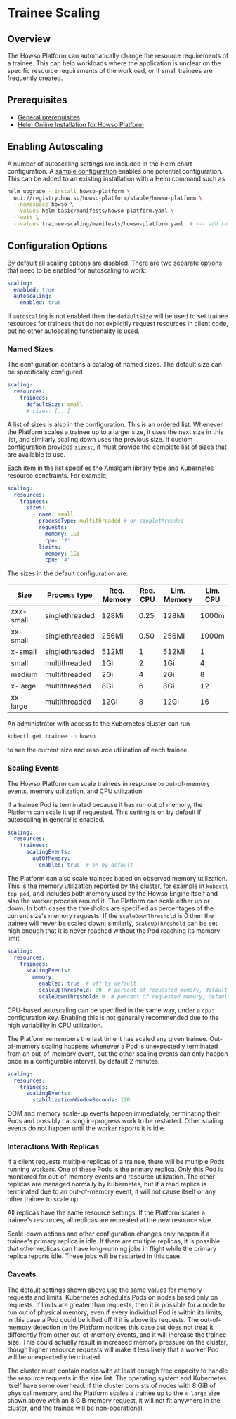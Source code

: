 # Trainee Scaling

## Overview

The Howso Platform can automatically change the resource requirements of a trainee.  This can help workloads where the application is unclear on the specific resource requirements of the workload, or if small trainees are frequently created.

## Prerequisites

- [General prerequisites](../prereqs/README.md)
- [Helm Online Installation for Howso Platform](../helm-basic/README.md)

## Enabling Autoscaling

A number of autoscaling settings are included in the Helm chart configuration.  A [sample configuration](manifests/howso-platform.yaml) enables one potential configuration.  This can be added to an existing installation with a Helm command such as

```sh
helm upgrade --install howso-platform \
  oci://registry.how.so/howso-platform/stable/howso-platform \
  --namespace howso \
  --values helm-basic/manifests/howso-platform.yaml \
  --wait \
  --values trainee-scaling/manifests/howso-platform.yaml  # <-- add to basic setup
```

## Configuration Options

By default all scaling options are disabled.  There are two separate options that need to be enabled for autoscaling to work:

```yaml
scaling:
  enabled: true
  autoscaling:
    enabled: true
```

If `autoscaling` is not enabled then the `defaultSize` will be used to set trainee resources for trainees that do not explicitly request resources in client code, but no other autoscaling functionality is used.

### Named Sizes

The configuration contains a catalog of named sizes.  The default size can be specifically configured

```yaml
scaling:
  resources:
    trainees:
      defaultSize: small
      # sizes: [...]
```

A list of sizes is also in the configuration.  This is an ordered list.  Whenever the Platform scales a trainee up to a larger size, it uses the next size in this list, and similarly scaling down uses the previous size.  If custom configuration provides `sizes:`, it must provide the complete list of sizes that are available to use.

Each item in the list specifies the Amalgam library type and Kubernetes resource constraints.  For example,

```yaml
scaling:
  resources:
    trainees:
      sizes:
        - name: small
          processType: multithreaded # or singlethreaded
          requests:
            memory: 1Gi
            cpu: '2'
          limits:
            memory: 1Gi
            cpu: '4'
```

The sizes in the default configuration are:

| Size      | Process type   | Req. Memory | Req. CPU | Lim. Memory | Lim. CPU |
|-----------|----------------|-------------|----------|-------------|----------|
| xxx-small | singlethreaded | 128Mi       | 0.25     | 128Mi       | 1000m    |
| xx-small  | singlethreaded | 256Mi       | 0.50     | 256Mi       | 1000m    |
| x-small   | singlethreaded | 512Mi       | 1        | 512Mi       | 1        |
| small     | multithreaded  | 1Gi         | 2        | 1Gi         | 4        |
| medium    | multithreaded  | 2Gi         | 4        | 2Gi         | 8        |
| x-large   | multithreaded  | 8Gi         | 6        | 8Gi         | 12       |
| xx-large  | multithreaded  | 12Gi        | 8        | 12Gi        | 16       |

An administrator with access to the Kubernetes cluster can run

```sh
kubectl get trainee -n howso
```

to see the current size and resource utilization of each trainee.

### Scaling Events

The Howso Platform can scale trainees in response to out-of-memory events, memory utilization, and CPU utilization.

If a trainee Pod is terminated because it has run out of memory, the Platform can scale it up if requested.  This setting is on by default if autoscaling in general is enabled.

```yaml
scaling:
  resources:
    trainees:
      scalingEvents:
        outOfMemory:
          enabled: true  # on by default
```

The Platform can also scale trainees based on observed memory utilization.  This is the memory utilization reported by the cluster, for example in `kubectl top pod`, and includes both memory used by the Howso Engine itself and also the worker process around it.  The Platform can scale either up or down.  In both cases the thresholds are specified as percentages of the current size's memory requests.  If the `scaleDownThreshold` is 0 then the trainee will never be scaled down; similarly, `scaleUpThreshold` can be set high enough that it is never reached without the Pod reaching its memory limit.

```yaml
scaling:
  resources:
    trainees:
      scalingEvents:
        memory:
          enabled: true  # off by default
          scaleUpThreshold: 80  # percent of requested memory, default value
          scaleDownThreshold: 0  # percent of requested memory, default value
```

CPU-based autoscaling can be specified in the same way, under a `cpu:` configuration key.  Enabling this is not generally recommended due to the high variability in CPU utilization.

The Platform remembers the last time it has scaled any given trainee.  Out-of-memory scaling happens whenever a Pod is unexpectedly terminated from an out-of-memory event, but the other scaling events can only happen once in a configurable interval, by default 2 minutes.

```yaml
scaling:
  resources:
    trainees:
      scalingEvents:
        stabilizationWindowSeconds: 120
```

OOM and memory scale-up events happen immediately, terminating their Pods and possibly causing in-progress work to be restarted.  Other scaling events do not happen until the worker reports it is idle.

### Interactions With Replicas

If a client requests multiple replicas of a trainee, there will be multiple Pods running workers.  One of these Pods is the primary replica.  Only this Pod is monitored for out-of-memory events and resource utilization.  The other replicas are managed normally by Kubernetes, but if a read replica is terminated due to an out-of-memory event, it will not cause itself or any other trainee to scale up.

All replicas have the same resource settings.  If the Platform scales a trainee's resources, all replicas are recreated at the new resource size.

Scale-down actions and other configuration changes only happen if a trainee's primary replica is idle.  If there are multiple replicas, it is possible that other replicas can have long-running jobs in flight while the primary replica reports idle.  These jobs will be restarted in this case.

### Caveats

The default settings shown above use the same values for memory requests and limits.  Kubernetes schedules Pods on nodes based only on requests.  If limits are greater than requests, then it is possible for a node to run out of physical memory, even if every individual Pod is within its limits; in this case a Pod could be killed off if it is above its requests.  The out-of-memory detection in the Platform notices this case but does not treat it differently from other out-of-memory events, and it will increase the trainee size.  This could actually result in increased memory pressure on the cluster, though higher resource requests will make it less likely that a worker Pod will be unexpectedly terminated.

The cluster must contain nodes with at least enough free capacity to handle the resource requests in the size list.  The operating system and Kubernetes itself have some overhead.  If the cluster consists of nodes with 8 GiB of physical memory, and the Platform scales a trainee up to the `x-large` size shown above with an 8 GiB memory request, it will not fit anywhere in the cluster, and the trainee will be non-operational.
